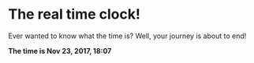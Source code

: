 # The real time clock!

Ever wanted to know what the time is? Well, your journey is about to end!

**The time is Nov 23, 2017, 18:07**